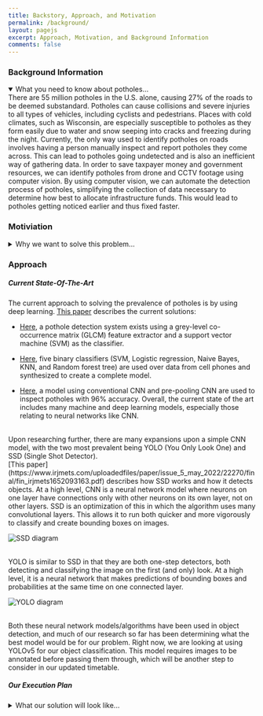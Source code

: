 ```yaml
---
title: Backstory, Approach, and Motivation
permalink: /background/
layout: pagejs
excerpt: Approach, Motivation, and Background Information
comments: false
---
```


### Background Information
<details open>
<summary>What you need to know about potholes...</summary>
There are 55 million potholes in the U.S. alone, causing 27% of the roads to be deemed substandard. Potholes can cause collisions and severe injuries to all types of vehicles, including cyclists and pedestrians. Places with cold climates, such as Wisconsin, are especially susceptible to potholes as they form easily due to water and snow seeping into cracks and freezing during the night. Currently, the only way used to identify potholes on roads involves having a person manually inspect and report potholes they come across. This can lead to potholes going undetected and is also an inefficient way of gathering data. In order to save taxpayer money and government resources, we can identify potholes from drone and CCTV footage using computer vision. By using computer vision, we can automate the detection process of potholes, simplifying the collection of data necessary to determine how best to allocate infrastructure funds. This would lead to potholes getting noticed earlier and thus fixed faster. 
</details>

### Motiviation
<details>
<summary>Why we want to solve this problem...</summary>
We are personally inconvenienced when there are potholes on the road, and find it to be a general danger to our community. Potholes are a massive issue that is close to our hearts. Samyu’s family member died from a pothole injury – she was sitting sideways on the back of a scooter in India, and although they were driving at a slow pace, the scooter hit a pothole and she fell off, and ultimately died from the head injury that resulted. We felt that by using computer vision to detect potholes, we could positively impact communities around the world, and optimize for better allocation of resources.
</details>

### Approach
##### Current State-Of-The-Art
<!-- <details>
<summary>What is currently being done to reach a solution...</summary> -->
The current approach to solving the prevalence of potholes is by using deep learning. 
[This paper](https://www.hindawi.com/journals/ace/2022/9221211/) describes the current solutions:

- [Here](https://scholar.google.com/scholar_lookup?title=Three%20combination%20value%20of%20extraction%20features%20on%20glcm%20for%20detecting%20pothole%20and%20asphalt%20road&author=Y.%20K.%20Arbawa&author=F.%20Utaminingrum&author=E.%20Setiawan&publication_year=2021), a pothole detection system exists using a grey-level co-occurrence matrix (GLCM) feature extractor and a support vector machine (SVM) as the classifier.

- [Here](https://scholar.google.com/scholar_lookup?title=Real-time%20machine%20learning-based%20approach%20for%20pothole%20detection&author=O.%20A.%20Egaji&author=G.%20Evans&author=M.%20G.%20Griffiths&author=G.%20Islas&publication_year=2021), five binary classifiers (SVM, Logistic regression, Naive Bayes, KNN, and Random forest tree) are used over data from cell phones and synthesized to create a complete model.
    
- [Here](https://scholar.google.com/scholar_lookup?title=Convolutional%20neural%20network%20for%20pothole%20detection%20in%20asphalt%20pavement&author=W.%20Ye&author=W.%20Jiang&author=Z.%20Tong&author=D.%20Yuan&author=J.%20Xiao&publication_year=2021), a model using conventional CNN and pre-pooling CNN are used to inspect potholes with 96% accuracy. 
Overall, the current state of the art includes many machine and deep learning models, especially those relating to neural networks like CNN. 
<br>
Upon researching further, there are many expansions upon a simple CNN model, with the two most prevalent being YOLO (You Only Look One) and SSD (Single Shot Detector). 
<br>
[This paper](https://www.irjmets.com/uploadedfiles/paper/issue_5_may_2022/22270/final/fin_irjmets1652093163.pdf) describes how SSD works and how it detects objects. At a high level, CNN is a neural network model where neurons on one layer have connections only with other neurons on its own layer, not on other layers. SSD is an optimization of this in which the algorithm uses many convolutional layers. This allows it to run both quicker and more vigorously to classify and create bounding boxes on images. 
<br>

![SSD diagram](https://www.researchgate.net/profile/Antoine-Vacavant/publication/340654462/figure/fig4/AS:893266799128593@1589982809926/Single-Shot-Multi-Box-Detector-SSD-architecture-47.ppm)

<br>
YOLO is similar to SSD in that they are both one-step detectors, both detecting and classifying the image on the first (and only) look. At a high level, it is a neural network that makes predictions of bounding boxes and probabilities at the same time on one connected layer.
<br>

![YOLO diagram](https://miro.medium.com/max/1400/1*ZbmrsQJW-Lp72C5KoTnzUg.jpeg)

<br>
Both these neural network models/algorithms have been used in object detection, and much of our research so far has been determining what the best model would be for our problem. Right now, we are looking at using YOLOv5 for our object classification. This model requires images to be annotated before passing them through, which will be another step to consider in our updated timetable. 
<!-- </details> -->

##### Our Execution Plan
<details>
<summary>What our solution will look like...</summary>
Since our project is a simple classification task (pothole versus non-pothole) and we have found multiple models that can classify them in real-time with accuracy >95%, we will re-implement an existing solution. However, in an attempt to better understand the code and have greater control in tweaking variables and layers, we will draw inspiration from multiple models and hopefully make one that can perform at least as good as existing models. We will also combine multiple datasets of potholes while training our model to lower variance (to a certain extent) and also reduce the chance of overfitting the data. This is part of why we feel our solution can perform better than existing solutions. We decided to try and build the model in YOLOv5 using Google Collab, but if we run into issues with building our model in YOLOv5, we may look into using a different type of CNN. We will use Google Collab or our personal devices to train the model. 
<br>

Since current solutions to this problem exist, we’re hoping to add a novel layer via our expansions on the model. After we train our model, we will make a simple web-based user application which will allow a user to upload a photo and run it against our pretrained model. Our model will draw bounding boxes on the photo and we will extract EXIF data (if available) from the image and show on a map where the photo was taken. We will also personally take/collect photos from around the UW-Madison campus and feed them into our application so we can build a very detailed and up-to-date map of potholes around our campus. Afterwards we hope to get in contact with the Wisconsin Department of Transportation and see if our detailed model/map will be of any use to them. We will also relay our findings to certain contractors around campus who could use this information to find work. We hope that by reaching out, we will draw attention to the pothole issue so these organizations will hopefully fix these potholes in the long run and make our campus a safer place.
<br>

We think this will be a worthy time investment as the detection models alone are not enough to create real-world change. As far as we have researched, most of the current solutions exist as academic projects or toy projects -- nothing so far has been applied to the state of the roads so that progress can be made in the real world. This work has not been adequately completed in our minds, and this is the other part of why our solution will expand and improve upon work already done. 
</details>
